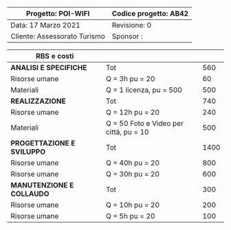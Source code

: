 | Progetto: POI-WIFI           | Codice progetto: AB42 |
|------------------------------|-----------------------|
| Data: 17 Marzo 2021          | Revisione: 0          |
| Cliente: Assessorato Turismo | Sponsor :             |

| RBS e costi              |                                        |      |
|--------------------------|----------------------------------------|------|
| **ANALISI E SPECIFICHE**     | Tot                                    | 560  |
| Risorse umane            | Q = 3h pu = 20                         | 60   |
| Materiali                | Q = 1 licenza, pu = 500                | 500  |
| **REALIZZAZIONE**            | Tot                                    | 740  |
| Risorse umane            | Q = 12h pu = 20                        | 240  |
| Materiali                | Q = 50 Foto e Video per città, pu = 10 | 500  |
| **PROGETTAZIONE E SVILUPPO** | Tot                                    | 1400 |
| Risorse umane            | Q = 40h pu = 20                        | 800  |
| Risorse umane            | Q = 30h pu = 20                        | 600  |
| **MANUTENZIONE E COLLAUDO**  | Tot                                    | 300  |
| Risorse umane            | Q = 10h pu = 20                        | 200  |
| Risorse umane            | Q = 5h pu = 20                         | 100  |